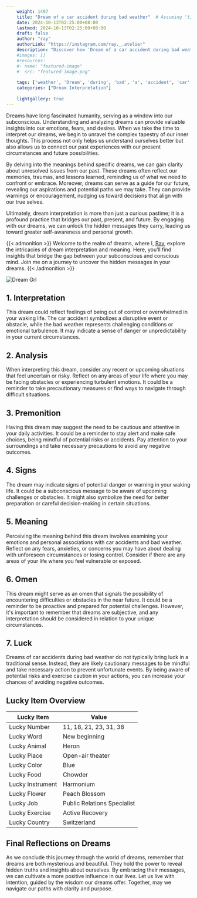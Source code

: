 ```yaml
---
    weight: 1497
    title: "Dream of a car accident during bad weather"  # Assuming 'title' column exists
    date: 2024-10-13T02:25:00+08:00
    lastmod: 2024-10-13T02:25:00+08:00
    draft: false
    author: "ray"
    authorLink: "https://instagram.com/ray._.atelier"
    description: "Discover how 'Dream of a car accident during bad weather' can interpret your future and uncover its significant meanings in your life."
    #images: []
    #resources:
    #- name: "featured-image"
    #  src: "featured-image.png"
    
    tags: ['weather', 'Dream', 'during', 'bad', 'a', 'accident', 'car', 'of']
    categories: ["Dream Interpretation"]
    
    lightgallery: true
---
```

    
Dreams have long fascinated humanity, serving as a window into our subconscious. Understanding and analyzing dreams can provide valuable insights into our emotions, fears, and desires. When we take the time to interpret our dreams, we begin to unravel the complex tapestry of our inner thoughts. This process not only helps us understand ourselves better but also allows us to connect our past experiences with our present circumstances and future possibilities.

By delving into the meanings behind specific dreams, we can gain clarity about unresolved issues from our past. These dreams often reflect our memories, traumas, and lessons learned, reminding us of what we need to confront or embrace. Moreover, dreams can serve as a guide for our future, revealing our aspirations and potential paths we may take. They can provide warnings or encouragement, nudging us toward decisions that align with our true selves.

Ultimately, dream interpretation is more than just a curious pastime; it is a profound practice that bridges our past, present, and future. By engaging with our dreams, we can unlock the hidden messages they carry, leading us toward greater self-awareness and personal growth.

{{< admonition >}}
Welcome to the realm of dreams, where I, [Ray](https://instagram.com/ray._.atelier), explore the intricacies of dream interpretation and meaning. Here, you’ll find insights that bridge the gap between your subconscious and conscious mind. Join me on a journey to uncover the hidden messages in your dreams.
{{< /admonition >}}

![Dream Grl](https://cdn.pixabay.com/photo/2017/11/02/03/35/gothic-2910057_1280.jpg "Dream Grl")

## 1. Interpretation
 This dream could reflect feelings of being out of control or overwhelmed in your waking life. The car accident symbolizes a disruptive event or obstacle, while the bad weather represents challenging conditions or emotional turbulence. It may indicate a sense of danger or unpredictability in your current circumstances.

## 2. Analysis
 When interpreting this dream, consider any recent or upcoming situations that feel uncertain or risky. Reflect on any areas of your life where you may be facing obstacles or experiencing turbulent emotions. It could be a reminder to take precautionary measures or find ways to navigate through difficult situations.

## 3. Premonition
 Having this dream may suggest the need to be cautious and attentive in your daily activities. It could be a reminder to stay alert and make safe choices, being mindful of potential risks or accidents. Pay attention to your surroundings and take necessary precautions to avoid any negative outcomes.

## 4. Signs
 The dream may indicate signs of potential danger or warning in your waking life. It could be a subconscious message to be aware of upcoming challenges or obstacles. It might also symbolize the need for better preparation or careful decision-making in certain situations.

## 5. Meaning
 Perceiving the meaning behind this dream involves examining your emotions and personal associations with car accidents and bad weather. Reflect on any fears, anxieties, or concerns you may have about dealing with unforeseen circumstances or losing control. Consider if there are any areas of your life where you feel vulnerable or exposed.

## 6. Omen
 This dream might serve as an omen that signals the possibility of encountering difficulties or obstacles in the near future. It could be a reminder to be proactive and prepared for potential challenges. However, it's important to remember that dreams are subjective, and any interpretation should be considered in relation to your unique circumstances.

## 7. Luck
 Dreams of car accidents during bad weather do not typically bring luck in a traditional sense. Instead, they are likely cautionary messages to be mindful and take necessary action to prevent unfortunate events. By being aware of potential risks and exercise caution in your actions, you can increase your chances of avoiding negative outcomes.

## Lucky Item Overview
| Lucky Item          | Value              |
|---------------|--------------------|
| Lucky Number        | 11, 18, 21, 23, 31, 38  |
| Lucky Word          | New beginning |
| Lucky Animal        | Heron |
| Lucky Place         | Open-air theater     |
| Lucky Color         | Blue     |
| Lucky Food          | Chowder      |
| Lucky Instrument    | Harmonium |
| Lucky Flower        | Peach Blossom    |
| Lucky Job           | Public Relations Specialist       |
| Lucky Exercise      | Active Recovery  |
| Lucky Country       | Switzerland    |


##  Final Reflections on Dreams

As we conclude this journey through the world of dreams, remember that dreams are both mysterious and beautiful. They hold the power to reveal hidden truths and insights about ourselves. By embracing their messages, we can cultivate a more positive influence in our lives. Let us live with intention, guided by the wisdom our dreams offer. Together, may we navigate our paths with clarity and purpose.
